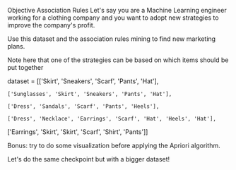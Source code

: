 Objective
Association Rules
Let's say you are a Machine Learning engineer working for a clothing company and you want to adopt new strategies to improve the company's profit.

Use this dataset and the association rules mining to find new marketing plans. 

Note here that one of the strategies can be based on which items should be put together

dataset = [['Skirt', 'Sneakers', 'Scarf', 'Pants', 'Hat'],

    ['Sunglasses', 'Skirt', 'Sneakers', 'Pants', 'Hat'],

    ['Dress', 'Sandals', 'Scarf', 'Pants', 'Heels'],

    ['Dress', 'Necklace', 'Earrings', 'Scarf', 'Hat', 'Heels', 'Hat'],

   ['Earrings', 'Skirt', 'Skirt', 'Scarf', 'Shirt', 'Pants']]

Bonus: try to do some visualization before applying the Apriori algorithm.

Let's do the same checkpoint but with a bigger dataset!
